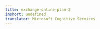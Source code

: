 ```yaml
---
title: exchange-online-plan-2
inshort: undefined
translator: Microsoft Cognitive Services
---
```




